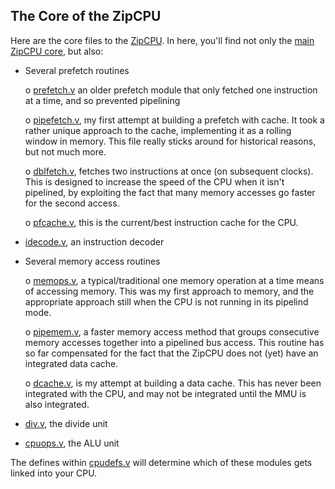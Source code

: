 ## The Core of the ZipCPU

Here are the core files to the [ZipCPU](http://zipcpu.com/about/zipcpu.html).
In here, you'll find not only the [main ZipCPU core](./zipcpu.v), but also:

- Several prefetch routines

  o [prefetch.v](./prefetch.v) an older prefetch module that only fetched
    one instruction at a time, and so prevented pipelining

  o [pipefetch.v](./pipefetch.v), my first attempt at building a prefetch with
    cache.  It took a rather unique approach to the cache, implementing it as
    a rolling window in memory.  This file really sticks around for historical
    reasons, but not much more.

  o [dblfetch.v](./dbgfetch.v), fetches two instructions at once (on subsequent
    clocks).  This is designed to increase the speed of the CPU when it isn't
    pipelined, by exploiting the fact that many memory accesses go faster for
    the second access.

  o [pfcache.v](./pfcache.v), this is the current/best instruction cache
    for the CPU.


- [idecode.v](./idecode.v), an instruction decoder

- Several memory access routines

  o [memops.v](./memops.v), a typical/traditional one memory operation at a
    time means of accessing memory.  This was my first approach to memory,
    and the appropriate approach still when the CPU is not running in its
    pipelind mode.

  o [pipemem.v](./pipemem.v), a faster memory access method that groups
    consecutive memory accesses together into a pipelined bus access.
    This routine has so far compensated for the fact that the ZipCPU does not
    (yet) have an integrated data cache.

  o [dcache.v](./dcache.v), is my attempt at building a data cache.  This
    has never been integrated with the CPU, and may not be integrated until
    the MMU is also integrated.

- [div.v](./div.v), the divide unit

- [cpuops.v](./cpuops.v), the ALU unit

The defines within [cpudefs.v](./cpudefs.v) will determine which of these
modules gets linked into your CPU.

